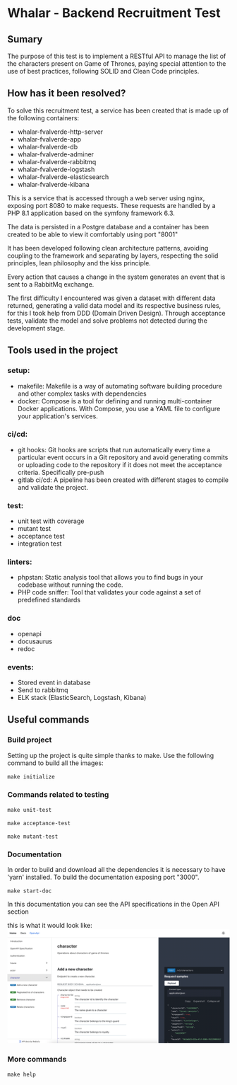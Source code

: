 # Whalar - Backend Recruitment Test

## Sumary

The purpose of this test is to implement a RESTful API to manage the list of the characters present on Game of Thrones, paying special attention to the use of best practices, following SOLID and Clean Code principles.

## How has it been resolved?

To solve this recruitment test, a service has been created that is made up of the following containers:
- whalar-fvalverde-http-server
- whalar-fvalverde-app
- whalar-fvalverde-db
- whalar-fvalverde-adminer
- whalar-fvalverde-rabbitmq
- whalar-fvalverde-logstash
- whalar-fvalverde-elasticsearch
- whalar-fvalverde-kibana

This is a service that is accessed through a web server using nginx, exposing port 8080 to make requests.
These requests are handled by a PHP 8.1 application based on the symfony framework 6.3.

The data is persisted in a Postgre database and a container has been created to be able to view it comfortably using port "8001"

It has been developed following clean architecture patterns, avoiding coupling to the framework and separating by layers, respecting the solid principles, lean philosophy and the kiss principle.

Every action that causes a change in the system generates an event that is sent to a RabbitMq exchange.

The first difficulty I encountered was given a dataset with different data returned, generating a valid data model and its respective business rules, for this I took help from DDD (Domain Driven Design).
Through acceptance tests, validate the model and solve problems not detected during the development stage.

## Tools used in the project
### setup:
- makefile: Makefile is a way of automating software building procedure and other complex tasks with dependencies
- docker: Compose is a tool for defining and running multi-container Docker applications. With Compose, you use a YAML file to configure your application's services.

### ci/cd:
- git hooks: Git hooks are scripts that run automatically every time a particular event occurs in a Git repository and avoid generating commits or uploading code to the repository if it does not meet the acceptance criteria. Specifically pre-push
- gitlab ci/cd: A pipeline has been created with different stages to compile and validate the project.

### test:
- unit test with coverage
- mutant test
- acceptance test
- integration test

### linters:
- phpstan: Static analysis tool that allows you to find bugs in your codebase without running the code.
- PHP code sniffer: Tool that validates your code against a set of predefined standards

### doc
- openapi
- docusaurus
- redoc

### events:
- Stored event in database
- Send to rabbitmq
- ELK stack (ElasticSearch, Logstash, Kibana)

## Useful commands

### Build project

Setting up the project is quite simple thanks to make. Use the following command to build all the images:
```
make initialize
```

### Commands related to testing

```
make unit-test
```
```
make acceptance-test
```
```
make mutant-test
```

### Documentation

In order to build and download all the dependencies it is necessary to have 'yarn' installed. To build the documentation exposing port "3000".

```
make start-doc
```
In this documentation you can see the API specifications in the Open API section

this is what it would look like:
![image info](./doc/website/static/openapi.png)

### More commands
```
make help
```



